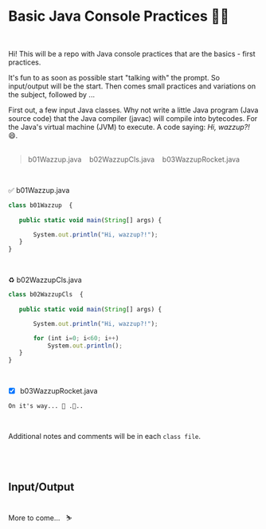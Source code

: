# Basic Java Console Practices 🎄🎅

<br>

Hi!
This will be a repo with Java console practices that are the basics - first practices.<br>

It's fun to as soon as possible start "talking with" the prompt. So input/output will be the start. Then comes small practices and variations on the subject, followed by ...<br>

First out, a few input Java classes. Why not write a little Java program (Java source code) that the Java compiler (javac) will compile into bytecodes. For the Java's virtual machine (JVM) to execute. A code saying: <i>Hi, wazzup?!</i> 😄.<br><br>


> b01Wazzup.java &nbsp; &nbsp;b02WazzupCls.java &nbsp; &nbsp;b03WazzupRocket.java 

<br>

 ✅ b01Wazzup.java
 ``` javascript
 class b01Wazzup  {
	
	public static void main(String[] args) {  

		System.out.println("Hi, wazzup?!"); 	
	}
} 
 ``` 
<br>

♻ b02WazzupCls.java
 ``` javascript
class b02WazzupCls  {
	
	public static void main(String[] args) {  

		System.out.println("Hi, wazzup?!");

		for (int i=0; i<60; i++)
    	    System.out.println();
	}
} 
 ```
<br>

- [x] b03WazzupRocket.java
 ``` 
 On it's way... 🐋 .🐠..
 ```
<br>

Additional notes and comments will be in each `class file`.
<br><br><br><br>

## Input/Output
<br>
More to come... &nbsp; ⛷<br><br>